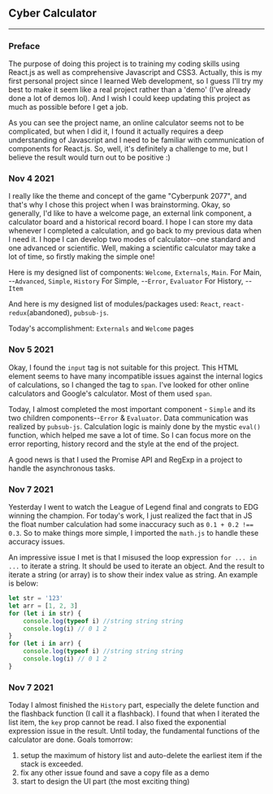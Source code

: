 ## Cyber Calculator
---
### Preface
The purpose of doing this project is to training my coding skills using React.js as well as comprehensive Javascript and CSS3. Actually, this is my first personal project since I learned Web development, so I guess I'll try my best to make it seem like a real project rather than a 'demo' (I've already done a lot of demos lol). And I wish I could keep updating this project as much as possible before I get a job.

As you can see the project name, an online calculator seems not to be complicated, but when I did it, I found it actually requires a deep understanding of Javascript and I need to be familiar with communication of components for React.js. So, well, it's definitely a challenge to me, but I believe the result would turn out to be positive :)

### Nov 4 2021
I really like the theme and concept of the game "Cyberpunk 2077", and that's why I chose this project when I was brainstorming. Okay, so generally, I'd like to have a welcome page, an external link component, a calculator board and a historical record board. I hope I can store my data whenever I completed a calculation, and go back to my previous data when I need it. I hope I can develop two modes of calculator--one standard and one advanced or scientific. Well, making a scientific calculator may take a lot of time, so firstly making the simple one!

Here is my designed list of components: `Welcome`, `Externals`, `Main`.
For Main, --`Advanced`, `Simple`, `History`
For Simple, --`Error`, `Evaluator`
For History, --`Item`

And here is my designed list of modules/packages used: `React`, `react-redux`(abandoned), `pubsub-js`.

Today's accomplishment: `Externals` and `Welcome` pages

### Nov 5 2021
Okay, I found the `input` tag is not suitable for this project. This HTML element seems to have many incompatible issues against the internal logics of calculations, so I changed the tag to `span`. I've looked for other online calculators and Google's calculator. Most of them used `span`.

Today, I almost completed the most important component - `Simple` and its two children components--`Error` & `Evaluator`. Data communication was realized by `pubsub-js`. Calculation logic is mainly done by the mystic `eval()` function, which helped me save a lot of time. So I can focus more on the error reporting, history record and the style at the end of the project.

A good news is that I used the Promise API and RegExp in a project to handle the asynchronous tasks.


### Nov 7 2021
Yesterday I went to watch the League of Legend final and congrats to EDG winning the champion. For today's work, I just realized the fact that in JS the float number calculation had some inaccuracy such as `0.1 + 0.2 !== 0.3`. So to make things more simple, I imported the `math.js` to handle these accuracy issues.

An impressive issue I met is that I misused the loop expression `for ... in ...` to iterate a string. It should be used to iterate an object. And the result to iterate a string (or array) is to show their index value as string. An example is below:
```js
let str = '123'
let arr = [1, 2, 3]
for (let i in str) {
    console.log(typeof i) //string string string
    console.log(i) // 0 1 2
}
for (let i in arr) {
    console.log(typeof i) //string string string
    console.log(i) // 0 1 2
}
```


### Nov 7 2021
Today I almost finished the `History` part, especially the delete function and the flashback function (I call it a flashback). I found that when I iterated the list item, the `key` prop cannot be read. I also fixed the exponential expression issue in the result. Until today, the fundamental functions of the calculator are done.
Goals tomorrow: 
1. setup the maximum of history list and auto-delete the earliest item if the stack is exceeded.
2. fix any other issue found and save a copy file as a demo
3. start to design the UI part (the most exciting thing)